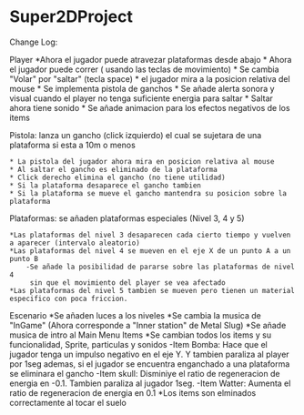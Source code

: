 # Super2DProject

Change Log:

Player
	*Ahora el jugador puede atravezar plataformas desde abajo
	* Ahora el jugador puede correr ( usando las teclas de movimiento)
	* Se cambia "Volar" por "saltar" (tecla space)
	* el jugador mira a la posicion relativa del mouse
	* Se implementa pistola de ganchos
	* Se añade alerta sonora y visual cuando el player no tenga suficiente energia para saltar
	* Saltar ahora tiene sonido
	* Se añade animacion para los efectos negativos de los items
	
Pistola: lanza un gancho (click izquierdo) el cual se sujetara de una plataforma si esta a 10m o menos
	
	* La pistola del jugador ahora mira en posicion relativa al mouse
	* Al saltar el gancho es eliminado de la plataforma
	* Click derecho elimina el gancho (no tiene utilidad)
	* Si la plataforma desaparece el gancho tambien
	* Si la plataforma se mueve el gancho mantendra su posicion sobre la plataforma

Plataformas: se añaden plataformas especiales (Nivel 3, 4 y 5)
	
	*Las plataformas del nivel 3 desaparecen cada cierto tiempo y vuelven a aparecer (intervalo aleatorio)
	*Las plataformas del nivel 4 se mueven en el eje X de un punto A a un punto B
		-Se añade la posibilidad de pararse sobre las plataformas de nivel 4
		 sin que el movimiento del player se vea afectado
	*Las plataformas del nivel 5 tambien se mueven pero tienen un material especifico con poca friccion.

Escenario
	*Se añaden luces a los niveles 
	*Se cambia la musica de "InGame" (Ahora corresponde a "Inner station" de Metal Slug)
	*Se añade musica de intro al Main Menu
Items
	*Se cambian todos los items y su funcionalidad, Sprite, particulas y sonidos
		-Item Bomba: Hace que el jugador tenga un impulso negativo en el eje Y. Y tambien paraliza al player por 1seg
			     ademas, si el jugador se encuentra enganchado a una plataforma se eliminara el gancho
		-Item skull: Disminiye el ratio de regeneracion de energia en -0.1. Tambien paraliza al jugador	1seg.
		-Item Watter: Aumenta el ratio de regeneracion de energia en 0.1
	*Los items son elminados correctamente al tocar el suelo		     



